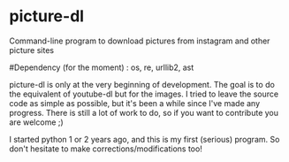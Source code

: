 # picture-dl
Command-line program to download pictures from instagram and other picture sites

#Dependency (for the moment) :
os, re, urllib2, ast

picture-dl is only at the very beginning of development.
The goal is to do the equivalent of youtube-dl but for the images.
I tried to leave the source code as simple as possible, but it's been a while since I've made any progress.
There is still a lot of work to do, so if you want to contribute you are welcome ;)

I started python 1 or 2 years ago, and this is my first (serious) program. So don't hesitate to make corrections/modifications too!
